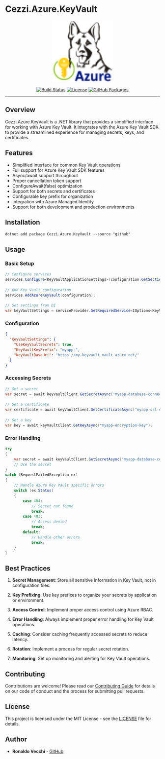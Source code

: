 # Cezzi.Azure.KeyVault

<p align="center">
  <img src="https://raw.githubusercontent.com/mtnvencenzo/cezzis-core/main/Cezzi.Azure/Cezzi.Azure.KeyVault/src/Cezzi.Azure.KeyVault/.pack/cezzi-azure-keyvault.png" alt="Cezzi.Azure.KeyVault" width="200" />
</p>

<p align="center">
  <a href="https://github.com/mtnvencenzo/cezzis-core/actions"><img src="https://github.com/mtnvencenzo/cezzis-core/actions/workflows/cezzi-applications-cicd.yaml/badge.svg" alt="Build Status"></a>
  <a href="https://opensource.org/licenses/MIT"><img src="https://img.shields.io/badge/license-MIT-blue.svg" alt="License"></a>
  <a href="https://github.com/mtnvencenzo/cezzis-core/pkgs/nuget"><img src="https://img.shields.io/badge/GitHub%20Packages-Cezzi-blue?logo=github" alt="GitHub Packages"></a>
</p>

---

## Overview

Cezzi.Azure.KeyVault is a .NET library that provides a simplified interface for working with Azure Key Vault. It integrates with the Azure Key Vault SDK to provide a streamlined experience for managing secrets, keys, and certificates.

## Features

- Simplified interface for common Key Vault operations
- Full support for Azure Key Vault SDK features
- Async/await support throughout
- Proper cancellation token support
- ConfigureAwait(false) optimization
- Support for both secrets and certificates
- Configurable key prefix for organization
- Integration with Azure Managed Identity
- Support for both development and production environments

## Installation

```shell
dotnet add package Cezzi.Azure.KeyVault --source "github"
```

## Usage

### Basic Setup

```csharp
// Configure services
services.Configure<KeyVaultApplicationSettings>(configuration.GetSection(KeyVaultApplicationSettings.SectionName));

// Add Key Vault configuration
services.AddAzureKeyVault(configuration);

// Get settings from DI
var keyVaultSettings = serviceProvider.GetRequiredService<IOptions<KeyVaultApplicationSettings>>().Value;
```

### Configuration

```json
{
  "KeyVaultSettings": {
    "UseKeyVaultSecrets": true,
    "KeyVaultKeyPrefix": "myapp-",
    "KeyVaultBaseUri": "https://my-keyvault.vault.azure.net/"
  }
}
```

### Accessing Secrets

```csharp
// Get a secret
var secret = await keyVaultClient.GetSecretAsync("myapp-database-connection");

// Get a certificate
var certificate = await keyVaultClient.GetCertificateAsync("myapp-ssl-cert");

// Get a key
var key = await keyVaultClient.GetKeyAsync("myapp-encryption-key");
```

### Error Handling

```csharp
try
{
    var secret = await keyVaultClient.GetSecretAsync("myapp-database-connection");
    // Use the secret
}
catch (RequestFailedException ex)
{
    // Handle Azure Key Vault specific errors
    switch (ex.Status)
    {
        case 404:
            // Secret not found
            break;
        case 403:
            // Access denied
            break;
        default:
            // Handle other errors
            break;
    }
}
```

## Best Practices

1. **Secret Management**: Store all sensitive information in Key Vault, not in configuration files.

2. **Key Prefixing**: Use key prefixes to organize your secrets by application or environment.

3. **Access Control**: Implement proper access control using Azure RBAC.

4. **Error Handling**: Always implement proper error handling for Key Vault operations.

5. **Caching**: Consider caching frequently accessed secrets to reduce latency.

6. **Rotation**: Implement a process for regular secret rotation.

7. **Monitoring**: Set up monitoring and alerting for Key Vault operations.

## Contributing

Contributions are welcome! Please read our [Contributing Guide](../../CONTRIBUTING.md) for details on our code of conduct and the process for submitting pull requests.

## License

This project is licensed under the MIT License - see the [LICENSE](../../LICENSE) file for details.

## Author

- **Ronaldo Vecchi** - [GitHub](https://github.com/mtnvencenzo)
